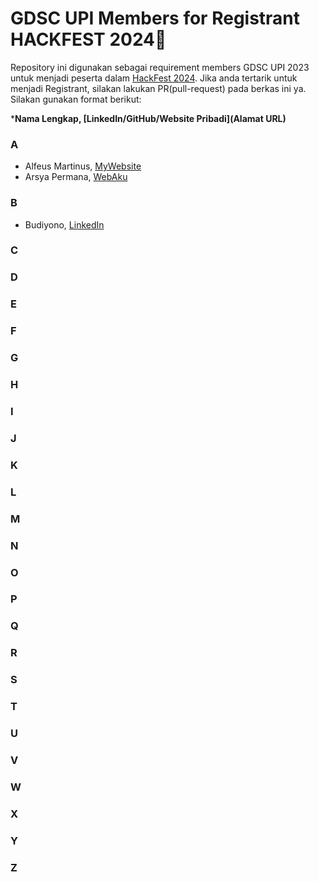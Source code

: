 # GDSC UPI Members for Registrant HACKFEST 2024📌
Repository ini digunakan sebagai requirement members GDSC UPI 2023 untuk menjadi peserta dalam [HackFest 2024](https://gdsc-hackfest.com/).
Jika anda tertarik untuk menjadi Registrant, silakan lakukan PR(pull-request) pada berkas ini ya.
Silakan gunakan format berikut:

***Nama Lengkap, [LinkedIn/GitHub/Website Pribadi](Alamat URL)**

### A
- Alfeus Martinus, [MyWebsite](https://alfeus-space.my.id/)
- Arsya Permana, [WebAku](arsya.vercel.app)

### B
- Budiyono, [LinkedIn](https://www.linkedin.com/in/budi-yono-8752669b/)
### C

### D

### E

### F

### G

### H

### I

### J

### K

### L

### M

### N

### O

### P

### Q

### R

### S

### T

### U

### V

### W

### X

### Y

### Z
